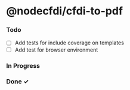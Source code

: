 # @nodecfdi/cfdi-to-pdf

### Todo

- [ ] Add tests for include coverage on templates  
- [ ] Add test for browser environment  

### In Progress

### Done ✓
